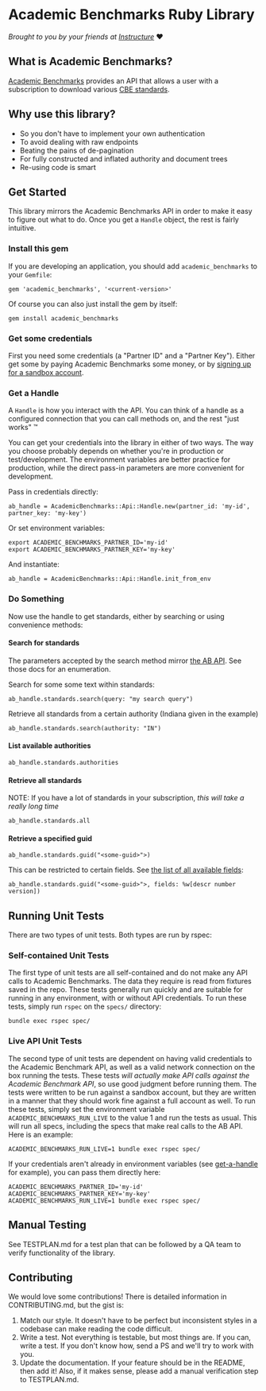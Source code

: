 # Academic Benchmarks Ruby Library

_Brought to you by your friends at
[Instructure](https://www.instructure.com/)_ :heart:

## What is Academic Benchmarks?

[Academic Benchmarks](http://academicbenchmarks.com/) provides
an API that allows a user with a subscription to download various
[CBE standards](http://www.competencyworks.org/analysis/what-is-the-difference-between-standards-based-grading/).

## Why use this library?

* So you don't have to implement your own authentication
* To avoid dealing with raw endpoints
* Beating the pains of de-pagination
* For fully constructed and inflated authority and document trees
* Re-using code is smart

## Get Started

This library mirrors the Academic Benchmarks API in order
to make it easy to figure out what to do.  Once you get
a `Handle` object, the rest is fairly intuitive.

### Install this gem

If you are developing an application, you should add
`academic_benchmarks` to your `Gemfile`:

    gem 'academic_benchmarks', '<current-version>'

Of course you can also just install the gem by itself:

    gem install academic_benchmarks

### Get some credentials

First you need some credentials (a "Partner ID" and a "Partner Key").
Either get some by paying Academic Benchmarks some money, or by
[signing up for a sandbox account](http://docs.academicbenchmarks.com/#?d=support&f=request_demo).

### Get a Handle

A `Handle` is how you interact with the API.  You can
think of a handle as a configured connection that you
can call methods on, and the rest "just works" &trade;

You can get your credentials into the library in either
of two ways.  The way you choose probably depends on
whether you're in production or test/development.
The environment variables are better practice for
production, while the direct pass-in parameters are
more convenient for development.

Pass in credentials directly:

    ab_handle = AcademicBenchmarks::Api::Handle.new(partner_id: 'my-id', partner_key: 'my-key')

Or set environment variables:

    export ACADEMIC_BENCHMARKS_PARTNER_ID='my-id'
    export ACADEMIC_BENCHMARKS_PARTNER_KEY='my-key'

And instantiate:

    ab_handle = AcademicBenchmarks::Api::Handle.init_from_env

### Do Something

Now use the handle to get standards, either by searching
or using convenience methods:

#### Search for standards

The parameters accepted by the search method mirror
[the AB API](http://docs.academicbenchmarks.com/#?d=api&f=standards).
See those docs for an enumeration.

Search for some some text within standards:

    ab_handle.standards.search(query: "my search query")

Retrieve all standards from a certain authority
(Indiana given in the example)

    ab_handle.standards.search(authority: "IN")

#### List available authorities

    ab_handle.standards.authorities

#### Retrieve all standards

NOTE: If you have a lot of standards in your subscription,
_this will take a really long time_

    ab_handle.standards.all

#### Retrieve a specified guid

    ab_handle.standards.guid("<some-guid>">)

This can be restricted to certain fields.  See
[the list of all available fields](http://docs.academicbenchmarks.com/#?d=api&f=standards):

    ab_handle.standards.guid("<some-guid>">, fields: %w[descr number version])

## Running Unit Tests

There are two types of unit tests.  Both types are run by rspec:

### Self-contained Unit Tests

The first type of unit tests are all self-contained and do
not make any API calls to Academic Benchmarks.  The data
they require is read from fixtures saved in the repo.
These tests generally run quickly and are suitable for running
in any environment, with or without API credentials.
To run these tests, simply run `rspec` on the `specs/` directory:

    bundle exec rspec spec/

### Live API Unit Tests

The second type of unit tests are dependent on having valid
credentials to the Academic Benchmark API, as well as a
valid network connection on the box running the tests.
These tests _will actually make API calls against the
Academic Benchmark API_, so use good judgment before running them.
The tests were written to be run against a sandbox account, but
they are written in a manner that they should work fine against
a full account as well.  To run these tests, simply set the
environment variable `ACADEMIC_BENCHMARKS_RUN_LIVE` to the
value 1 and run the tests as usual.  This will run all specs,
including the specs that make real calls to the AB API.
Here is an example:

    ACADEMIC_BENCHMARKS_RUN_LIVE=1 bundle exec rspec spec/

If your credentials aren't already in environment variables
(see [get-a-handle](#get-a-handle) for example), you can
pass them directly here:

    ACADEMIC_BENCHMARKS_PARTNER_ID='my-id' ACADEMIC_BENCHMARKS_PARTNER_KEY='my-key' ACADEMIC_BENCHMARKS_RUN_LIVE=1 bundle exec rspec spec/

## Manual Testing

See TESTPLAN.md for a test plan that can be followed by a QA team
to verify functionality of the library.

## Contributing

We would love some contributions!  There is detailed information in
CONTRIBUTING.md, but the gist is:

1.  Match our style.  It doesn't have to be perfect but inconsistent
styles in a codebase can make reading the code difficult.
1.  Write a test.  Not everything is testable, but most things are.
If you can, write a test.  If you don't know how, send a PS and
we'll try to work with you.
1.  Update the documentation.  If your feature should be in the
README, then add it!  Also, if it makes sense, please add a manual
verification step to TESTPLAN.md.
